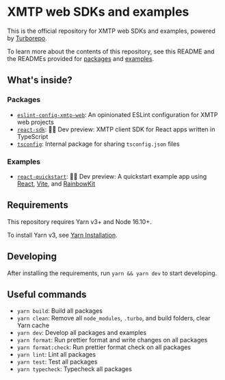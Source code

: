 # XMTP web SDKs and examples

This is the official repository for XMTP web SDKs and examples, powered by [Turborepo](https://turbo.build/repo). 

To learn more about the contents of this repository, see this README and the READMEs provided for [packages](https://github.com/xmtp/xmtp-web/tree/main/packages) and [examples](https://github.com/xmtp/xmtp-web/tree/main/examples).

## What's inside?

### Packages

- [`eslint-config-xmtp-web`](packages/eslint-config-xmtp-web): An opinionated ESLint configuration for XMTP web projects
- [`react-sdk`](packages/react-sdk): 🧑‍💻 Dev preview: XMTP client SDK for React apps written in TypeScript
- [`tsconfig`](packages/tsconfig): Internal package for sharing `tsconfig.json` files

### Examples

- [`react-quickstart`](examples/react-quickstart): 🧑‍💻 Dev preview: A quickstart example app using [React](https://react.dev/), [Vite](https://vitejs.dev/), and [RainbowKit](https://www.rainbowkit.com/)

## Requirements

This repository requires Yarn v3+ and Node 16.10+.

To install Yarn v3, see [Yarn Installation](https://yarnpkg.com/getting-started/install).

## Developing

After installing the requirements, run `yarn && yarn dev` to start developing.

## Useful commands

- `yarn build`: Build all packages
- `yarn clean`: Remove all `node_modules`, `.turbo`, and build folders, clear Yarn cache
- `yarn dev`: Develop all packages and examples
- `yarn format`: Run prettier format and write changes on all packages
- `yarn format:check`: Run prettier format check on all packages
- `yarn lint`: Lint all packages
- `yarn test`: Test all packages
- `yarn typecheck`: Typecheck all packages

